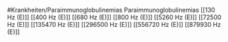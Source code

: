 #Krankheiten/Paraimmunoglobulinemias
Paraimmunoglobulinemias
[[130 Hz (E)]]
[[400 Hz (E)]]
[[680 Hz (E)]]
[[800 Hz (E)]]
[[5260 Hz (E)]]
[[72500 Hz (E)]]
[[135470 Hz (E)]]
[[296500 Hz (E)]]
[[556720 Hz (E)]]
[[879930 Hz (E)]]